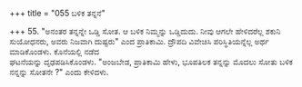 +++
title = "055 ಬಳಿಕ ತನ್ನನೆ"

+++
55. "ಅನಂತರ ತನ್ನನ್ನೇ ಒಡ್ಡಿ ಸೋತ. ಆ ಬಳಿಕ ನಿಮ್ಮನ್ನು ಒಡ್ಡಿದುದು. ನೀವು ಆಗಲೇ ಹೇಳಿದರೆಲ್ಲ ಶಕುನಿ ಸುಯೋಧನರು, ಅವರು ನಿಜವಾಗಿ ದುಷ್ಟರು" ಎಂದ ಪ್ರಾತಿಕಾಮಿ. ದ್ರೌಪದಿ ವಿವೇಚಿಸಿ ಪರಿಸ್ಥಿತಿಯನ್ನೆಲ್ಲ ಅರ್ಥ ಮಾಡಿಕೊಂಡಳು. ಕೊನೆಯಲ್ಲಿ ನಡೆದ   
ಘಟನೆಯನ್ನು ದೃಢಪಡಿಸಿಕೊಂಡಳು. "ಅಂಜಬೇಡ, ಪ್ರಾತಿಕಾಮಿ ಹೇಳು, ಭೂಪತಿಲಕ ತನ್ನನ್ನು ಮೊದಲು ಸೋತು ಬಳಿಕ ನನ್ನನ್ನು ಸೋತನೇ ?" ಎಂದು ಕೇಳಿದಳು.
